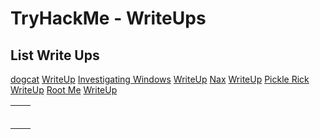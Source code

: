 # TryHackMe - WriteUps

## List Write Ups

<table>
    <td>
        <tr>
            <span>
                <a href="https://tryhackme.com/room/dogcat">dogcat</a>
            </span>
        </tr>
        <tr>
            <a href="./dogcat">WriteUp</a>
        </tr>
    <td>
    <td>
        <tr>
            <span>
                <a href="https://tryhackme.com/room/investigatingwindows">Investigating Windows</a>
            </span>
        </tr>
        <tr>
            <a href="./InvestigatingWindows">WriteUp</a>
        </tr>
    <td>
    <td>
        <tr>
            <span>
                <a href="https://tryhackme.com/room/nax">Nax</a>
            </span>
        </tr>
        <tr>
            <a href="./Nax">WriteUp</a>
        </tr>
    <td>
    <td>
        <tr>
            <span>
                <a href="https://tryhackme.com/room/picklerick">Pickle Rick</a>
            </span>
        </tr>
        <tr>
            <a href="./PickleRick">WriteUp</a>
        </tr>
    <td>
    <td>
        <tr>
            <span>
                <a href="https://tryhackme.com/room/rrootme">Root Me</a>
            </span>
        </tr>
        <tr>
            <a href="./RootMe">WriteUp</a>
        </tr>
    <td>
</table>